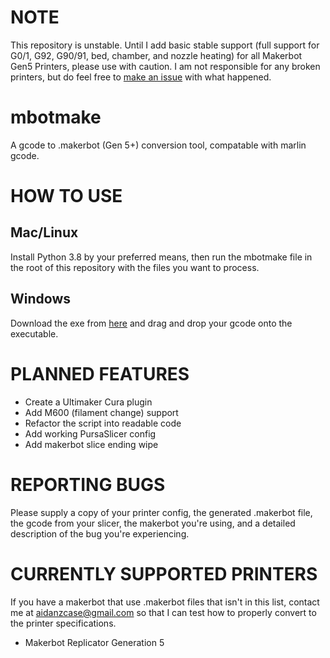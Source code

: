 # NOTE
This repository is unstable. Until I add basic stable support (full support for G0/1, G92, G90/91, bed, chamber, and nozzle heating) for all Makerbot Gen5 Printers, please use with caution. I am not responsible for any broken printers, but do feel free to [make an issue](https://github.com/sckunkle/mbotmake/issues) with what happened.

# mbotmake
A gcode to .makerbot (Gen 5+) conversion tool, compatable with marlin gcode.

# HOW TO USE 
## Mac/Linux
Install Python 3.8 by your preferred means, then run the mbotmake file in the root of this repository with the files you want to process.
## Windows
Download the exe from [here](https://github.com/sckunkle/mbotmake/releases) and drag and drop your gcode onto the executable.

# PLANNED FEATURES

* Create a Ultimaker Cura plugin
* Add M600 (filament change) support
* Refactor the script into readable code
* Add working PursaSlicer config
* Add makerbot slice ending wipe

# REPORTING BUGS
Please supply a copy of your printer config, the generated .makerbot file, the gcode from your slicer, the makerbot you're using, and a detailed description of the bug you're experiencing. 

# CURRENTLY SUPPORTED PRINTERS
If you have a makerbot that use .makerbot files that isn't in this list, contact me at aidanzcase@gmail.com so that I can test how to properly convert to the printer specifications. 

* Makerbot Replicator Generation 5
